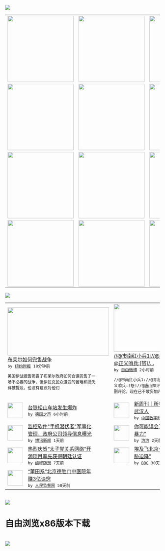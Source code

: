 

<a href="https://github.com/greatfire/z/raw/master/FreeBrowser.apk"><img src="https://raw.githubusercontent.com/greatfire/wiki/master/x/header.png" /></a><table><tr><td width="262" align="center" valign="center"><a href="https://github.com/greatfire/wiki/wiki/nyt" title="纽约时报中文网 国际纵览"><img src="https://raw.githubusercontent.com/greatfire/wiki/master/x/nyt_flag.png" width="215"/></a></td><td width="262" align="center" valign="center"><a href="https://github.com/greatfire/wiki/wiki/dw" title=""><img src="https://raw.githubusercontent.com/greatfire/wiki/master/x/dw_flag.png" width="215"/></a></td><td width="262" align="center" valign="center"><a href="https://github.com/greatfire/wiki/wiki/rmjd" title=""><img src="https://raw.githubusercontent.com/greatfire/wiki/master/x/rmjd_flag.png" width="215"/></a></td></tr><tr><td width="262" align="center" valign="center"><a href="https://github.com/paopaonetizen/website" title="泡泡 - 未经审查的互联网信息"><img src="https://raw.githubusercontent.com/greatfire/wiki/master/x/pp_flag.png" width="215"/></a></td><td width="262" align="center" valign="center"><a href="https://github.com/getlantern/mirror" title="以及自由微博和GreatFire.org官方中文论坛"><img src="https://raw.githubusercontent.com/greatfire/wiki/master/x/lantern_flag.png" width="215"/></a></td><td width="262" align="center" valign="center"><a href="https://github.com/cdtmirrors/m/" title=""><img src="https://raw.githubusercontent.com/greatfire/wiki/master/x/cdt_flag.png" width="215"/></a></td></tr><tr><td width="262" align="center" valign="center"><a href="https://github.com/program-think/blog" title="编程随想的博客"><img src="https://raw.githubusercontent.com/greatfire/wiki/master/x/pt_flag.png" width="215"/></a></td><td width="262" align="center" valign="center"><a href="https://github.com/greatfire/wiki/wiki/bbc" title=""><img src="https://raw.githubusercontent.com/greatfire/wiki/master/x/bbc_flag.png" width="215"/></a></td><td width="262" align="center" valign="center"><a href="https://github.com/freeweibo/s" title="自由微博 - 匿名和不受屏蔽的新浪微博搜索"><img src="https://raw.githubusercontent.com/greatfire/wiki/master/x/fw_flag.png" width="215"/></a></td></tr><tr><td width="262" align="center" valign="center"><a href="https://github.com/greatfire/wiki/wiki/google" title=""><img src="https://raw.githubusercontent.com/greatfire/wiki/master/x/google_flag.png" width="215"/></a></td><td width="262" align="center" valign="center"><a href="https://github.com/bxnews/boxun" title=""><img src="https://raw.githubusercontent.com/greatfire/wiki/master/x/bx_flag.png" width="215"/></a></td><td width="262" align="center" valign="center"><a href="https://github.com/greatfire/wiki/wiki/open-source" title="欢迎访问GreatFire.org开发者项目网站"><img src="https://raw.githubusercontent.com/greatfire/wiki/master/x/open-source_flag.png" width="215"/></a></td></tr></table><img src="https://raw.githubusercontent.com/greatfire/wiki/master/x/newsfeed text.png" /><table cols="4"><tr><td colspan="2" width="380"><a href="https://d7odklm2qes9e.cloudfront.net/opinion/20160707/chilcot-report-how-tony-blair-sold-the-war/"><img src="https://static01.nyt.com/images/2016/07/07/opinion/07ross/07ross-articleLarge.jpg" width="330" height="156"/></a></br><a href="https://d7odklm2qes9e.cloudfront.net/opinion/20160707/chilcot-report-how-tony-blair-sold-the-war/">布莱尔如何兜售战争</a></br><kbd> by <a href="http://m.cn.nytimes.com/">纽约时报</a> 18分钟前 </kbd></br><pre>英国伊战报告揭露了布莱尔政府如何合谋兜售了一<br/>场不必要的战争，但伊拉克民众遭受的苦难和损失<br/>鲜被提及，也没有建议对他们</pre></td><td colspan="2" width="380"><a href="https://freeweibo.com/weibo/3994858878011456"><img src="https://raw.githubusercontent.com/greatfire/wiki/master/x/fw_logo_b.png" width="330" height="156"/></a></br><a href="https://freeweibo.com/weibo/3994858878011456">//@市南红小兵1://@青岛魅夜://<br/>@正义哨兵:[怒]/…</a></br><kbd> by <a href="https://freeweibo.com/">自由微博</a> 2小时前 </kbd></br><pre>//@市南红小兵1://@青岛魅夜://@正<br/>义哨兵:[怒]//@唐山辣评:上午被网警要求<br/>删评论，现在已不敢妄加评论</pre></td></tr><tr><td><img src="http://www.dw.com/image/0,,19387066_302,00.jpg" width="50" height="50"/></td><td width="280"><a href="http://dw.com/p/1JLSl?maca=chi-GK-text-greatfire-all-chinese-15625-xml-mrss">台铁松山车站发生爆炸</a></br><kbd> by <a href="http://dw.de">德国之声</a> 6小时前 </kbd></td><td><img src="http://i2.wp.com/chinadigitaltimes.net/chinese/files/2016/07/CmxFySDUkAAwmht.jpg?resize=500%2C756" width="50" height="50"/></td><td width="280"><a href="http://feedproxy.google.com/~r/chinadigitaltimes/IyPt/~3/3pJ8UgKZHuk/">新周刊｜所有中国人都正在成为<br/>武汉人</a></br><kbd> by <a href="http://chinadigitaltimes.net/chinese/">中国数字时代</a> 6小时前 </kbd></td></tr><tr><td><img src="http://www.boxun.com/news/images/2016/07/201607072350finance1.jpg" width="50" height="50"/></td><td width="280"><a href="http://www.boxun.com/news/gb/finance/2016/07/201607072350.shtml">监控软件"手机潜伏者"军事化<br/>管理，政府公司领导信息曝光</a></br><kbd> by <a href="http://www.boxun.com">博讯新闻</a> 1天前 </kbd></td><td><img src="https://raw.githubusercontent.com/greatfire/wiki/master/x/pp_logo.png" width="50" height="50"/></td><td width="280"><a href="https://pao-pao.net/article/715">你可能误会了的“暴力”和“非<br/>暴力”</a></br><kbd> by <a href="https://pao-pao.net">泡泡</a> 2天前 </kbd></td></tr><tr><td><img src="https://raw.githubusercontent.com/greatfire/wiki/master/x/pt_logo.png" width="50" height="50"/></td><td width="280"><a href="http://feedproxy.google.com/~r/programthink/~3/-EmAkH3jRnY/github-take-down-zhao-repository.html">热烈庆贺“太子党关系网络”开<br/>源项目率先获得朝廷认证</a></br><kbd> by <a href="http://program-think.blogspot.com">编程随想</a> 7天前 </kbd></td><td><img src="http://a.files.bbci.co.uk/worldservice/live/assets/images/2016/05/19/160519172724_egypt_air_plane_144x81__nocredit.jpg" width="50" height="50"/></td><td width="280"><a href="http://www.bbc.com/zhongwen/simp/world/2016/06/160608_egypt_china_flight_uzbekistan">埃及飞北京一架客机“因炸弹威<br/>胁迫降”</a></br><kbd> by <a href="http://www.bbc.co.uk/zhongwen/simp">BBC</a> 30天前 </kbd></td></tr><tr><td><img src="http://www.rmjdw.com/uploads/160510/3-1605102102421C.jpg" width="50" height="50"/></td><td width="280"><a href="http://www.rmjdw.com//tebiebaodao/20160510/15526.html">“莆田系”北京德胜门中医院年<br/>赚3亿诀窍 </a></br><kbd> by <a href="http://www.rmjdw.com/">人民监督网</a> 58天前 </kbd></td></table></br><a href="https://github.com/greatfire/z/raw/master/FreeBrowser.apk"><img src="https://raw.githubusercontent.com/greatfire/wiki/master/x/download app.png" /></a><h1>自由浏览x86版本下载<h1><a href="https://github.com/greatfire/z/raw/master/FreeBrowser-x86.apk"><img src="https://raw.githubusercontent.com/greatfire/images/master/fb86.qr.png" /></a>